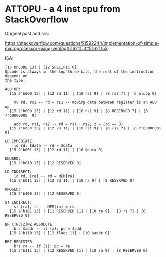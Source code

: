 # ATTOPU - a 4 inst cpu from StackOverflow

Original post and src:

https://stackoverflow.com/questions/51592244/implementation-of-simple-microprocessor-using-verilog/51621153#51621153

ISA:

```
[15 OPCODE 13] | [12 SPECIFIC 0]
Opcode is always in the top three bits, the rest of the instruction depends on
the type:

ALU OP:
  [15 2'b000 13] | [12 rd 11] | [10 rs1 9] | [8 rs2 7] | [6 aluop 0]

    mv rd, rs1 -- rd = rs1 -- moving data between register is an ALU op
  [15 2'b000 13] | [12 rd 11] | [10 rs1 9] | [8 RESERVED 7] | [6 7'b0000000  0]

    add rd, rs1, rs2 -- rd = rs1 + rs2; z = (rd == 0)
  [15 2'b000 13] | [12 rd 11] | [10 rs1 9] | [8 rs2 7] | [6 7'b0000001 0]

LD IMMEDIATE:
    ld rd, $data -- rd = $data
  [15 2'b001 13] | [12 rd 11] | [10 $data 0]

UNUSED:
  [15 2'b010 13] | [12 RESERVED 0]

LD INDIRECT:
    ld rd, [ra] -- rd = MEM[ra]
  [15 2'b011 13] | [12 rd 11] | [10 ra 9] | [8 RESERVED 0]

UNUSED:
  [15 2'b100 13] | [12 RESERVED 0]

ST INDIRECT:
    st [ra], rs -- MEM[ra] = rs
  [15 2'b101 13] | [12 RESERVED 11] | [10 ra 9] | [8 rs 7] | [6 RESERVED 0]

BR C|NC|Z|NZ ABSOLUTE:
    brz $addr -- if (z): pc = $addr
  [15 2'b110 13] | [12 flags 11] | [10 $addr 0]

BRZ REGISTER:
    brz ra -- if (z): pc = ra
  [15 2'b111 13] | [12 RESERVED 11] | [10 ra 9] | [8 RESERVED 0]
```
